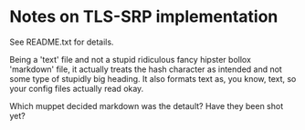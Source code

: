 # Notes on TLS-SRP implementation

See README.txt for details.

Being a 'text' file and not a stupid ridiculous fancy hipster bollox 'markdown'
file, it actually treats the hash character as intended and not some type of
stupidly big heading.  It also formats text as, you know, text, so your config
files actually read okay.

Which muppet decided markdown was the detault? Have they been shot yet?


